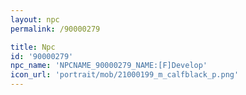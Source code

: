 ```yaml
---
layout: npc
permalink: /90000279

title: Npc
id: '90000279'
npc_name: 'NPCNAME_90000279_NAME:[F]Develop'
icon_url: 'portrait/mob/21000199_m_calfblack_p.png'
---
```

